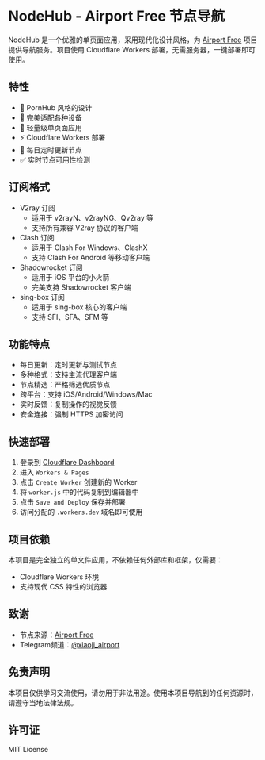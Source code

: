 # NodeHub - Airport Free 节点导航

NodeHub 是一个优雅的单页面应用，采用现代化设计风格，为 [Airport Free](https://github.com/xiaoji235/airport-free) 项目提供导航服务。项目使用 Cloudflare Workers 部署，无需服务器，一键部署即可使用。

## 特性

- 🎨 PornHub 风格的设计
- 📱 完美适配各种设备
- 🚀 轻量级单页面应用
- ⚡️ Cloudflare Workers 部署
- 🔄 每日定时更新节点
- ✅ 实时节点可用性检测

## 订阅格式

- V2ray 订阅
  - 适用于 v2rayN、v2rayNG、Qv2ray 等
  - 支持所有兼容 V2ray 协议的客户端
- Clash 订阅
  - 适用于 Clash For Windows、ClashX
  - 支持 Clash For Android 等移动客户端
- Shadowrocket 订阅
  - 适用于 iOS 平台的小火箭
  - 完美支持 Shadowrocket 客户端
- sing-box 订阅
  - 适用于 sing-box 核心的客户端
  - 支持 SFI、SFA、SFM 等

## 功能特点

- 每日更新：定时更新与测试节点
- 多种格式：支持主流代理客户端
- 节点精选：严格筛选优质节点
- 跨平台：支持 iOS/Android/Windows/Mac
- 实时反馈：复制操作的视觉反馈
- 安全连接：强制 HTTPS 加密访问

## 快速部署

1. 登录到 [Cloudflare Dashboard](https://dash.cloudflare.com/)
2. 进入 `Workers & Pages`
3. 点击 `Create Worker` 创建新的 Worker
4. 将 `worker.js` 中的代码复制到编辑器中
5. 点击 `Save and Deploy` 保存并部署
6. 访问分配的 `.workers.dev` 域名即可使用

## 项目依赖

本项目是完全独立的单文件应用，不依赖任何外部库和框架，仅需要：

- Cloudflare Workers 环境
- 支持现代 CSS 特性的浏览器

## 致谢

- 节点来源：[Airport Free](https://github.com/xiaoji235/airport-free)
- Telegram频道：[@xiaoji_airport](https://t.me/xiaoji_airport)

## 免责声明

本项目仅供学习交流使用，请勿用于非法用途。使用本项目导航到的任何资源时，请遵守当地法律法规。

## 许可证

MIT License